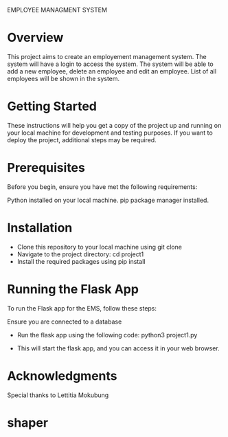EMPLOYEE MANAGMENT SYSTEM


# Overview

This project aims to create an employement management system. The system will have a login to access the system. The system will be able to add a new employee, delete an employee and edit an employee. List of all employees will be shown in the system. 


# Getting Started

These instructions will help you get a copy of the project up and running on your local machine for development and testing purposes. If you want to deploy the project, additional steps may be required.

# Prerequisites

Before you begin, ensure you have met the following requirements:

Python installed on your local machine.
pip package manager installed.

# Installation
- Clone this repository to your local machine using git clone 
- Navigate to the project directory: cd project1
- Install the required packages using pip install 


# Running the Flask App

To run the Flask app for the EMS, follow these steps:

Ensure you are connected to a database 

- Run the flask app using the following code:
python3 project1.py

- This will start the flask app, and you can access it in your web browser.


# Acknowledgments
Special thanks to Lettitia Mokubung


# shaper
